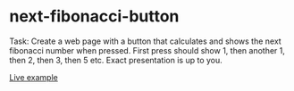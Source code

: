 next-fibonacci-button
=====================

Task: Create a web page with a button that calculates and shows the next
fibonacci number when pressed. First press should show 1, then another 1, then
2, then 3, then 5 etc. Exact presentation is up to you.

[Live example](https://henrik-leppa.github.io/next-fibonacci-button/)
